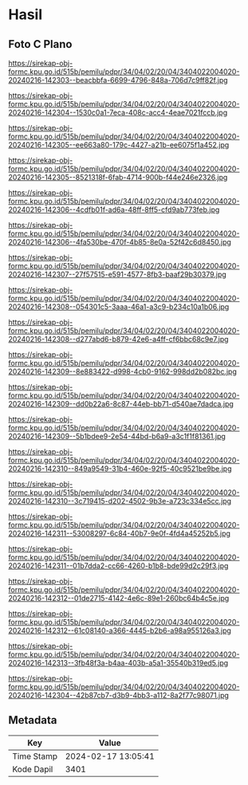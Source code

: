 # Hasil

## Foto C Plano

https://sirekap-obj-formc.kpu.go.id/515b/pemilu/pdpr/34/04/02/20/04/3404022004020-20240216-142303--beacbbfa-6699-4796-848a-706d7c9ff82f.jpg

https://sirekap-obj-formc.kpu.go.id/515b/pemilu/pdpr/34/04/02/20/04/3404022004020-20240216-142304--1530c0a1-7eca-408c-acc4-4eae7021fccb.jpg

https://sirekap-obj-formc.kpu.go.id/515b/pemilu/pdpr/34/04/02/20/04/3404022004020-20240216-142305--ee663a80-179c-4427-a21b-ee6075f1a452.jpg

https://sirekap-obj-formc.kpu.go.id/515b/pemilu/pdpr/34/04/02/20/04/3404022004020-20240216-142305--8521318f-6fab-4714-900b-f44e246e2326.jpg

https://sirekap-obj-formc.kpu.go.id/515b/pemilu/pdpr/34/04/02/20/04/3404022004020-20240216-142306--4cdfb01f-ad6a-48ff-8ff5-cfd9ab773feb.jpg

https://sirekap-obj-formc.kpu.go.id/515b/pemilu/pdpr/34/04/02/20/04/3404022004020-20240216-142306--4fa530be-470f-4b85-8e0a-52f42c6d8450.jpg

https://sirekap-obj-formc.kpu.go.id/515b/pemilu/pdpr/34/04/02/20/04/3404022004020-20240216-142307--27f57515-e591-4577-8fb3-baaf29b30379.jpg

https://sirekap-obj-formc.kpu.go.id/515b/pemilu/pdpr/34/04/02/20/04/3404022004020-20240216-142308--054301c5-3aaa-46a1-a3c9-b234c10a1b06.jpg

https://sirekap-obj-formc.kpu.go.id/515b/pemilu/pdpr/34/04/02/20/04/3404022004020-20240216-142308--d277abd6-b879-42e6-a4ff-cf6bbc68c9e7.jpg

https://sirekap-obj-formc.kpu.go.id/515b/pemilu/pdpr/34/04/02/20/04/3404022004020-20240216-142309--8e883422-d998-4cb0-9162-998dd2b082bc.jpg

https://sirekap-obj-formc.kpu.go.id/515b/pemilu/pdpr/34/04/02/20/04/3404022004020-20240216-142309--dd0b22a6-8c87-44eb-bb71-d540ae7dadca.jpg

https://sirekap-obj-formc.kpu.go.id/515b/pemilu/pdpr/34/04/02/20/04/3404022004020-20240216-142309--5b1bdee9-2e54-44bd-b6a9-a3c1f1f81361.jpg

https://sirekap-obj-formc.kpu.go.id/515b/pemilu/pdpr/34/04/02/20/04/3404022004020-20240216-142310--849a9549-31b4-460e-92f5-40c9521be9be.jpg

https://sirekap-obj-formc.kpu.go.id/515b/pemilu/pdpr/34/04/02/20/04/3404022004020-20240216-142310--3c719415-d202-4502-9b3e-a723c334e5cc.jpg

https://sirekap-obj-formc.kpu.go.id/515b/pemilu/pdpr/34/04/02/20/04/3404022004020-20240216-142311--53008297-6c84-40b7-9e0f-4fd4a45252b5.jpg

https://sirekap-obj-formc.kpu.go.id/515b/pemilu/pdpr/34/04/02/20/04/3404022004020-20240216-142311--01b7dda2-cc66-4260-b1b8-bde99d2c29f3.jpg

https://sirekap-obj-formc.kpu.go.id/515b/pemilu/pdpr/34/04/02/20/04/3404022004020-20240216-142312--01de2715-4142-4e6c-89e1-260bc64b4c5e.jpg

https://sirekap-obj-formc.kpu.go.id/515b/pemilu/pdpr/34/04/02/20/04/3404022004020-20240216-142312--61c08140-a366-4445-b2b6-a98a955126a3.jpg

https://sirekap-obj-formc.kpu.go.id/515b/pemilu/pdpr/34/04/02/20/04/3404022004020-20240216-142313--3fb48f3a-b4aa-403b-a5a1-35540b319ed5.jpg

https://sirekap-obj-formc.kpu.go.id/515b/pemilu/pdpr/34/04/02/20/04/3404022004020-20240216-142304--42b87cb7-d3b9-4bb3-a112-8a2f77c98071.jpg


## Metadata

| Key        | Value               |
| ---------- | ------------------- |
| Time Stamp | 2024-02-17 13:05:41 |
| Kode Dapil | 3401                |



